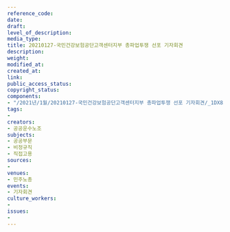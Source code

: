 ```yaml
---
reference_code: 
date: 
draft: 
level_of_description: 
media_type: 
title: 20210127-국민건강보험공단고객센터지부 총파업투쟁 선포 기자회견
description: 
weight: 
modified_at: 
created_at: 
link: 
public_access_status: 
copyright_status: 
components:
- "/2021년/1월/20210127-국민건강보험공단고객센터지부 총파업투쟁 선포 기자회견/_1DX8211.jpg"
tags:
- 
creators:
- 공공운수노조
subjects:
- 공공부문
- 비정규직
- 직접고용
sources:
- 
venues:
- 민주노총
events:
- 기자회견
culture_workers:
- 
issues:
- 
---
```

